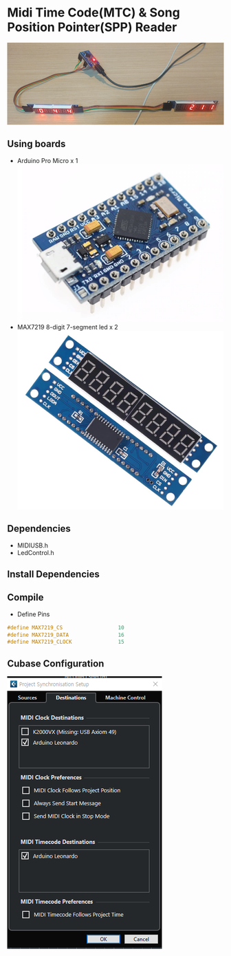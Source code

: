 # Midi Time Code(MTC) & Song Position Pointer(SPP) Reader  
![picture](https://github.com/i2make/MTC_SPP_Reader/blob/main/pic2.png)
## Using boards

- Arduino Pro Micro x 1  
![picture](https://github.com/i2make/MTC_SPP_Reader/blob/main/arduino_pro_micro.png)
- MAX7219 8-digit 7-segment led x 2  
![picture](https://github.com/i2make/MTC_SPP_Reader/blob/main/max7219_7-segment.png)

## Dependencies

- MIDIUSB.h
- LedControl.h

## Install Dependencies


## Compile

- Define Pins

```c++
#define MAX7219_CS                  10
#define MAX7219_DATA                16
#define MAX7219_CLOCK               15
```

## Cubase Configuration
![picture](https://github.com/i2make/MTC_SPP_Reader/blob/main/cubass.png)
